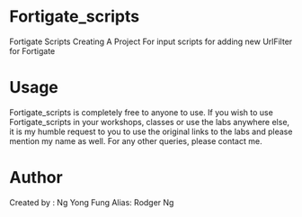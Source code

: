 # Fortigate_scripts
Fortigate Scripts
Creating A Project For input scripts for adding new UrlFilter for Fortigate
# Usage
Fortigate_scripts is completely free to anyone to use. If you wish to use Fortigate_scripts in your workshops, classes or use the labs anywhere else, it is my humble request to you to use the original links to the labs and please mention my name as well. For any other queries, please contact me.
# Author
Created by  : Ng Yong Fung 
Alias: Rodger Ng

